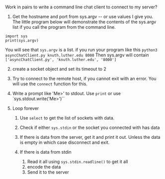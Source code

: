 #

Work in pairs to write a command line chat client to connect to my server?

1.  Get the hostname and port from sys.argv -- or use values I give you.  The little program below will demonstrate the contents of the sys.argv list if you call the program from the command line.

```
import sys
print(sys.argv)
```

You will see that `sys.argv` is a list.  if you run your program like this `python3 asyncChatClient.py knuth.luther.edu 8000` Then sys.argv will contain `['asyncChatClient.py', 'knuth.luther.edu', '8000']`

2.  create a socket object and set its timeout to 2
3.  Try to connect to the remote host, if you cannot exit with an error.  You will use the `connect` function for this.
4.  Write a prompt like 'Me>' to stdout.  Use `print` or use `sys.stdout.write('Me>')``
5.  Loop forever

    1.  Use `select` to get the list of sockets with data.
    2.  Check if either `sys.stdin` or the socket you connected with has data
    2.  If there is data from the server, get it and print it out. Unless the data is empty in which case disconnect and exit.
    3.  If there is data from stdin

        1.  Read it all using `sys.stdin.readline()` to get it all
        2.  encode the data
        3.  Send it to the server
